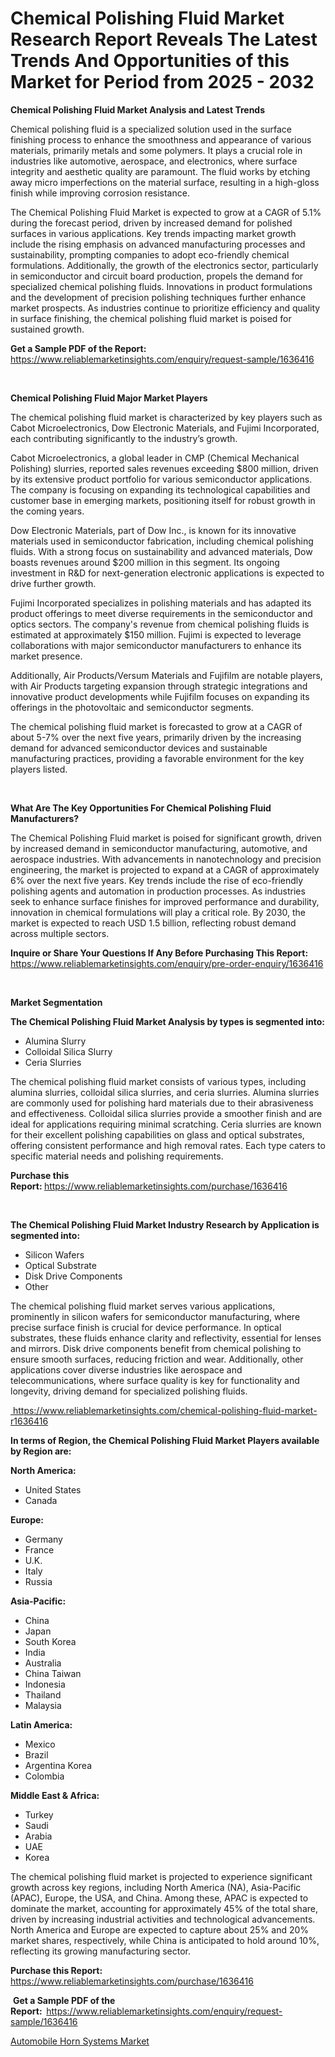 <p><h1>Chemical Polishing Fluid Market Research Report Reveals The Latest Trends And Opportunities of this Market for Period from 2025 - 2032</h1></p><p><strong>Chemical Polishing Fluid Market Analysis and Latest Trends</strong></p>
<p><p>Chemical polishing fluid is a specialized solution used in the surface finishing process to enhance the smoothness and appearance of various materials, primarily metals and some polymers. It plays a crucial role in industries like automotive, aerospace, and electronics, where surface integrity and aesthetic quality are paramount. The fluid works by etching away micro imperfections on the material surface, resulting in a high-gloss finish while improving corrosion resistance.</p><p>The Chemical Polishing Fluid Market is expected to grow at a CAGR of 5.1% during the forecast period, driven by increased demand for polished surfaces in various applications. Key trends impacting market growth include the rising emphasis on advanced manufacturing processes and sustainability, prompting companies to adopt eco-friendly chemical formulations. Additionally, the growth of the electronics sector, particularly in semiconductor and circuit board production, propels the demand for specialized chemical polishing fluids. Innovations in product formulations and the development of precision polishing techniques further enhance market prospects. As industries continue to prioritize efficiency and quality in surface finishing, the chemical polishing fluid market is poised for sustained growth.</p></p>
<p><strong>Get a Sample PDF of the Report:&nbsp;</strong> <a href="https://www.reliablemarketinsights.com/enquiry/request-sample/1636416?utm_campaign=2947&utm_medium=2&utm_source=Github&utm_content=ia&utm_term=23032025&utm_id=chemical-polishing-fluid">https://www.reliablemarketinsights.com/enquiry/request-sample/1636416</a></p>
<p>&nbsp;</p>
<p><strong>Chemical Polishing Fluid Major Market Players</strong></p>
<p><p>The chemical polishing fluid market is characterized by key players such as Cabot Microelectronics, Dow Electronic Materials, and Fujimi Incorporated, each contributing significantly to the industry’s growth.</p><p>Cabot Microelectronics, a global leader in CMP (Chemical Mechanical Polishing) slurries, reported sales revenues exceeding $800 million, driven by its extensive product portfolio for various semiconductor applications. The company is focusing on expanding its technological capabilities and customer base in emerging markets, positioning itself for robust growth in the coming years.</p><p>Dow Electronic Materials, part of Dow Inc., is known for its innovative materials used in semiconductor fabrication, including chemical polishing fluids. With a strong focus on sustainability and advanced materials, Dow boasts revenues around $200 million in this segment. Its ongoing investment in R&D for next-generation electronic applications is expected to drive further growth.</p><p>Fujimi Incorporated specializes in polishing materials and has adapted its product offerings to meet diverse requirements in the semiconductor and optics sectors. The company's revenue from chemical polishing fluids is estimated at approximately $150 million. Fujimi is expected to leverage collaborations with major semiconductor manufacturers to enhance its market presence.</p><p>Additionally, Air Products/Versum Materials and Fujifilm are notable players, with Air Products targeting expansion through strategic integrations and innovative product developments while Fujifilm focuses on expanding its offerings in the photovoltaic and semiconductor segments.</p><p>The chemical polishing fluid market is forecasted to grow at a CAGR of about 5-7% over the next five years, primarily driven by the increasing demand for advanced semiconductor devices and sustainable manufacturing practices, providing a favorable environment for the key players listed.</p></p>
<p>&nbsp;</p>
<p><strong>What Are The Key Opportunities For Chemical Polishing Fluid Manufacturers?</strong></p>
<p><p>The Chemical Polishing Fluid market is poised for significant growth, driven by increased demand in semiconductor manufacturing, automotive, and aerospace industries. With advancements in nanotechnology and precision engineering, the market is projected to expand at a CAGR of approximately 6% over the next five years. Key trends include the rise of eco-friendly polishing agents and automation in production processes. As industries seek to enhance surface finishes for improved performance and durability, innovation in chemical formulations will play a critical role. By 2030, the market is expected to reach USD 1.5 billion, reflecting robust demand across multiple sectors.</p></p>
<p><strong>Inquire or Share Your Questions If Any Before Purchasing This Report:</strong> <a href="https://www.reliablemarketinsights.com/enquiry/pre-order-enquiry/1636416?utm_campaign=2947&utm_medium=2&utm_source=Github&utm_content=ia&utm_term=23032025&utm_id=chemical-polishing-fluid">https://www.reliablemarketinsights.com/enquiry/pre-order-enquiry/1636416</a></p>
<p>&nbsp;</p>
<p><strong>Market Segmentation</strong></p>
<p><strong>The Chemical Polishing Fluid Market Analysis by types is segmented into:</strong></p>
<p><ul><li>Alumina Slurry</li><li>Colloidal Silica Slurry</li><li>Ceria Slurries</li></ul></p>
<p><p>The chemical polishing fluid market consists of various types, including alumina slurries, colloidal silica slurries, and ceria slurries. Alumina slurries are commonly used for polishing hard materials due to their abrasiveness and effectiveness. Colloidal silica slurries provide a smoother finish and are ideal for applications requiring minimal scratching. Ceria slurries are known for their excellent polishing capabilities on glass and optical substrates, offering consistent performance and high removal rates. Each type caters to specific material needs and polishing requirements.</p></p>
<p><strong>Purchase this Report:&nbsp;</strong><a href="https://www.reliablemarketinsights.com/purchase/1636416?utm_campaign=2947&utm_medium=2&utm_source=Github&utm_content=ia&utm_term=23032025&utm_id=chemical-polishing-fluid">https://www.reliablemarketinsights.com/purchase/1636416</a></p>
<p>&nbsp;</p>
<p><strong>The Chemical Polishing Fluid Market Industry Research by Application is segmented into:</strong></p>
<p><ul><li>Silicon Wafers</li><li>Optical Substrate</li><li>Disk Drive Components</li><li>Other</li></ul></p>
<p><p>The chemical polishing fluid market serves various applications, prominently in silicon wafers for semiconductor manufacturing, where precise surface finish is crucial for device performance. In optical substrates, these fluids enhance clarity and reflectivity, essential for lenses and mirrors. Disk drive components benefit from chemical polishing to ensure smooth surfaces, reducing friction and wear. Additionally, other applications cover diverse industries like aerospace and telecommunications, where surface quality is key for functionality and longevity, driving demand for specialized polishing fluids.</p></p>
<p><a href="https://www.reliablemarketinsights.com/chemical-polishing-fluid-market-r1636416?utm_campaign=2947&utm_medium=2&utm_source=Github&utm_content=ia&utm_term=23032025&utm_id=chemical-polishing-fluid">&nbsp;https://www.reliablemarketinsights.com/chemical-polishing-fluid-market-r1636416</a></p>
<p><strong>In terms of Region, the Chemical Polishing Fluid Market Players available by Region are:</strong></p>
<p>
    <p> <strong> North America: </strong>
        <ul>
            <li>United States</li>
            <li>Canada</li>
        </ul>
        </p> 
    <p> <strong> Europe: </strong>
        <ul>
            <li>Germany</li>
            <li>France</li>
            <li>U.K.</li>
            <li>Italy</li>
            <li>Russia</li>
        </ul>
        </p> 
    <p> <strong> Asia-Pacific: </strong>
        <ul>
            <li>China</li>
            <li>Japan</li>
            <li>South Korea</li>
            <li>India</li>
            <li>Australia</li>
            <li>China Taiwan</li>
            <li>Indonesia</li>
            <li>Thailand</li>
            <li>Malaysia</li>
        </ul>
        </p> 
    <p> <strong> Latin America: </strong>
        <ul>
            <li>Mexico</li>
            <li>Brazil</li>
            <li>Argentina Korea</li>
            <li>Colombia</li>
        </ul>
        </p> 
    <p> <strong> Middle East & Africa: </strong>
        <ul>
            <li>Turkey</li>
            <li>Saudi</li>
            <li>Arabia</li>
            <li>UAE</li>
            <li>Korea</li>
        </ul>
    </p>
    </p>
<p><p>The chemical polishing fluid market is projected to experience significant growth across key regions, including North America (NA), Asia-Pacific (APAC), Europe, the USA, and China. Among these, APAC is expected to dominate the market, accounting for approximately 45% of the total share, driven by increasing industrial activities and technological advancements. North America and Europe are expected to capture about 25% and 20% market shares, respectively, while China is anticipated to hold around 10%, reflecting its growing manufacturing sector.</p></p>
<p><strong>Purchase this Report: </strong><a href="https://www.reliablemarketinsights.com/purchase/1636416?utm_campaign=2947&utm_medium=2&utm_source=Github&utm_content=ia&utm_term=23032025&utm_id=chemical-polishing-fluid">https://www.reliablemarketinsights.com/purchase/1636416</a></p>
<p>&nbsp;<strong>Get a Sample PDF of the Report:&nbsp;&nbsp;</strong><a href="https://www.reliablemarketinsights.com/enquiry/request-sample/1636416?utm_campaign=2947&utm_medium=2&utm_source=Github&utm_content=ia&utm_term=23032025&utm_id=chemical-polishing-fluid">https://www.reliablemarketinsights.com/enquiry/request-sample/1636416</a></p>
<p><strong></strong></p>
<p><p><a href="https://github.com/xalatieusope/Market-Research-Report-List-1/blob/main/automobile-horn-systems-market.md?utm_campaign=2947&utm_medium=2&utm_source=Github&utm_content=ia&utm_term=23032025&utm_id=chemical-polishing-fluid">Automobile Horn Systems Market</a></p></p>